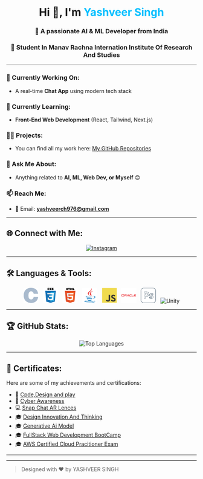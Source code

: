<h1 align="center">Hi 👋, I'm <span style="color:#00bfff;">Yashveer Singh</span></h1>
<h3 align="center">🚀 A passionate AI & ML Developer from India</h3>
<h3 align="center">🏫 Student In Manav Rachna Internation Institute Of Research And Studies</h3>

---

### 🔭 Currently Working On:
- A real-time **Chat App** using modern tech stack

### 🌱 Currently Learning:
- **Front-End Web Development** (React, Tailwind, Next.js)

### 👨‍💻 Projects:
- You can find all my work here: [My GitHub Repositories](https://github.com/yashveer976679)

### 💬 Ask Me About:
- Anything related to **AI, ML, Web Dev, or Myself** 😊

### 📫 Reach Me:
- 📧 Email: **yashveerch976@gmail.com**

---

## 🌐 Connect with Me:
<p align="center">
  <a href="https://www.instagram.com/yash._.veer_97/" target="_blank">
    <img src="https://raw.githubusercontent.com/rahuldkjain/github-profile-readme-generator/master/src/images/icons/Social/instagram.svg" alt="Instagram" width="40" height="40" />
  </a>
</p>

---

## 🛠️ Languages & Tools:
<p align="center">
  <img src="https://raw.githubusercontent.com/devicons/devicon/master/icons/c/c-original.svg" alt="C" width="40" height="40"/>
  &nbsp;
  <img src="https://raw.githubusercontent.com/devicons/devicon/master/icons/css3/css3-original-wordmark.svg" alt="CSS" width="40" height="40"/>
  &nbsp;
  <img src="https://raw.githubusercontent.com/devicons/devicon/master/icons/html5/html5-original-wordmark.svg" alt="HTML" width="40" height="40"/>
  &nbsp;
  <img src="https://raw.githubusercontent.com/devicons/devicon/master/icons/java/java-original.svg" alt="Java" width="40" height="40"/>
  &nbsp;
  <img src="https://raw.githubusercontent.com/devicons/devicon/master/icons/javascript/javascript-original.svg" alt="JavaScript" width="40" height="40"/>
  &nbsp;
  <img src="https://raw.githubusercontent.com/devicons/devicon/master/icons/oracle/oracle-original.svg" alt="Oracle" width="40" height="40"/>
  &nbsp;
  <img src="https://raw.githubusercontent.com/devicons/devicon/master/icons/photoshop/photoshop-line.svg" alt="Photoshop" width="40" height="40"/>
  &nbsp;
  <img src="https://www.vectorlogo.zone/logos/unity3d/unity3d-icon.svg" alt="Unity" width="40" height="40"/>
</p>

---

## 🏆 GitHub Stats:
<p align="center">
  <img src="https://github-readme-stats.vercel.app/api/top-langs?username=riaz1909&show_icons=true&locale=en&layout=compact" alt="Top Languages" />
</p>

---

## 📜 Certificates:
Here are some of my achievements and certifications:

- 🏅 [Cpde,Design and play](cert1.png)  
- 🥇 [Cyber Awareness](cert2.png)  
- 💻 [Snap Chat AR Lences](cert3.png)  
- 🎓 [Design Innovation And Thinking](cert4.png)  
- 🎓 [Generative Ai Model](cert6.png)  
- 🎓 [FullStack Web Development BootCamp](cert7.jpg)
- 🎓 [AWS Certified Cloud Pracitioner Exam](cert8.jpg)  
---
---

> Designed with ❤️ by YASHVEER SINGH
